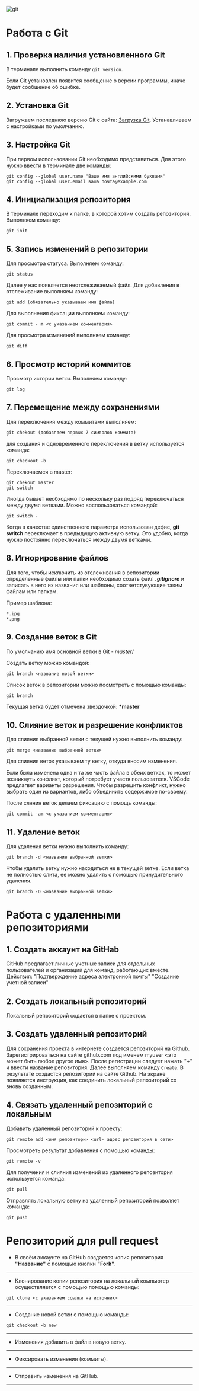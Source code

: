 ![git](Git.jpg)
# Работа с Git
## 1. Проверка наличия установленного Git
В терминале выполнить команду `git version`. 

Если Git установлен появится сообщение о версии программы, иначе будет сообщение об ошибке.
## 2. Установка Git
Загружаем последнюю версию Git с сайта: [Загрузка Git](https://git-scm.com/downloads).
Устанавливаем с настройками по умолчанию.
 ## 3. Настройка Git
 При первом использовании Git необходимо представиться. Для этого нужно ввести в терминале две команды:
 ```
 git config --global user.name "Ваше имя английскими буквами"
 git config --global user.email ваша почта@example.com
 ```
## 4. Инициализация репозитория
В терминале переходим к папке, в которой хотим создать репозиторий. Выполняем команду:
```
git init
```
## 5. Запись изменений в репозитории
Для просмотра статуса. Выполняем команду:
```
git status
```
Далее у нас появляется неотслеживаемый файл. Для добавления в отслеживание выполняем команду:
```
git add (обязательно указываем имя файла)
```
Для выполнения фиксации выполняем команду:
```
git commit - m <с указанием комментария>
```
Для просмотра изменений выполняем команду:

```
git diff
```
## 6. Просмотр историй коммитов
Просмотр истории ветки. Выполняем команду:
```
git log
```
## 7. Перемещение между сохранениями
Для переключения между коммитами выполняем:
```
git chekout (добавляем первых 7 символов коммита)
```
для создания и одновременного переключения в ветку используется команда:

```
git checkout -b
```

Переключаемся в master:
```
git chekout master
git switch
```
Иногда бывает необходимо по нескольку раз подряд переключаться между двумя ветками. Можно воспользоваться командой:

```
git switch -
```
Когда в качестве единственного параметра использован дефис, **git switch** переключает в предыдущую активную ветку. Это  удобно, когда нужно постоянно переключаться между двумя ветками.

## 8. Игнорирование файлов
Для того, чтобы исключить из отслеживания в репозитории определенные файлы или папки необходимо созать файл ***.gitignore*** и записать в него их названия или шаблоны, соответстувующие таким файлам или папкам. 

Пример шаблона:

```
*.ipg
*.png
```

## 9. Создание веток в Git
По умолчанию имя основной ветки в Git - *master*/

Создать ветку можно командой:

```
git branch <название новой ветки>
```
Список веток в репозитории можно посмотреть с помощью команды:
```
git branch
```
Текущая ветка будет отмечена звездочкой: **\*master**

## 10. Слияние веток и разрешение конфликтов
Для слияния выбранной ветки с текущей нужно выполнить команду:

```
git merge <название выбранной ветки>
```
Для слияния веток указываем ту ветку, откуда вносим изменения.

Если была изменена одна и та же часть файла в обеих ветках, то может возникнуть конфликт, который потребует участя пользователя.
VSCode предлагвет варианты разрешения.
Чтобы разрешить конфликт, нужно выбрать один из вариантов, либо объединить содержимое по-своему. 

После сляния веток делаем фиксацию с помощь команды:

```
git commit -am <с указанием комментария>
```

## 11. Удаление веток
Для удаления ветки нужно выполнить команду:

```
git branch -d <название выбранной ветки>
```
Чтобы удалить ветку нужно находиться не в текущей ветке. Если ветка не полностью слита, ее можно удалить с помощью принудительного удаления. 

```
git branch -D <название выбранной ветки>
```
# Работа с удаленными репозиториями

## 1. Создать аккаунт на GitHab
GitHub предлагает личные учетные записи для отдельных пользователей и организаций для команд, работающих вместе.
Действия:
"Подтверждение адреса электронной почты"
"Создание учетной записи"

## 2. Создать локальный репозиторий
Локальный репозиторий содается в папке с проектом.

## 3. Создать удаленный репозиторий
Для сохранения проекта в интернете создается репозиторий на Github. 
Зарегистрироваться на сайте github.com под именем myuser <это может быть любое другое имя>. После регистрации следует нажать "+" и ввести название репозитория. Далее выполняем команду `Create`. В результате создастся репозиторий на сайте Github. На экране появляется инструкция, как соединить локальный репозиторий со вновь созданным. 

## 4. Связать удаленный репозиторий с локальным

Добавить удаленный репозиторий к проекту:
```
git remote add <имя репозитори> <url- адрес репозитория в сети>
```
Просмотреть результат добавления с помощью команды:
```
git remote -v
```

Для получения и слияния изменений из удаленного репозитория используется команда:

```
git pull
```
 Отправлять локальную ветку на удаленный репозиторий позволяет команда:

 ```
 git push
```

# Репозиторий для **pull request**
* В своём аккаунте на GitHub создается копия репозитория **"Название"** с помощью кнопки **"Fork"**.
---
* Клонирование копии репозитория на локальный компьютер осуществляется с помощью помощью команды:
```
git clone <с указанием ссылки на источник>
```
---
* Создание новой ветки с помощью команды:
```
git checkout -b new
```
---
* Изменения добавить в файл в новую ветку.
---
* Фиксировать изменения (коммиты).
---
* Отправить изменения на GitHub.
---
